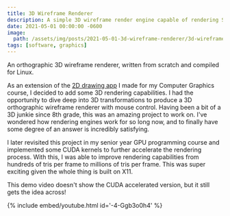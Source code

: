 ```yaml
---
title: 3D Wireframe Renderer
description: A simple 3D wireframe render engine capable of rendering STL models.
date: 2021-05-01 00:00:00 -0600
image:
  path: /assets/img/posts/2021-05-01-3d-wireframe-renderer/3d-wireframe-renderer.jpg
tags: [software, graphics]
---
```


An orthographic 3D wireframe renderer, written from scratch and compiled for Linux.

As an extension of the [2D drawing app](https://grantwilk.github.io/posts/2d-drawing-app) I made for my Computer Graphics course, I decided to add some 3D rendering capabilities. I had the opportunity to dive deep into 3D transformations to produce a 3D orthographic wireframe renderer with mouse control. Having been a bit of a 3D junkie since 8th grade, this was an amazing project to work on. I've wondered how rendering engines work for so long now, and to finally have some degree of an answer is incredibly satisfying. 

I later revisited this project in my senior year GPU programming course and implemented some CUDA kernels to further accelerate the rendering process. With this, I was able to improve rendering capabilities from hundreds of tris per frame to millions of tris per frame. This was super exciting given the whole thing is built on X11. 

This demo video doesn't show the CUDA accelerated version, but it still gets the idea across!

{% include embed/youtube.html id='-4-Ggb3o0h4' %}